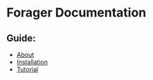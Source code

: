# Forager Documentation

## Guide:

* [About](about.md)
* [Installation](installation.md)
* [Tutorial](tutorial.md)
